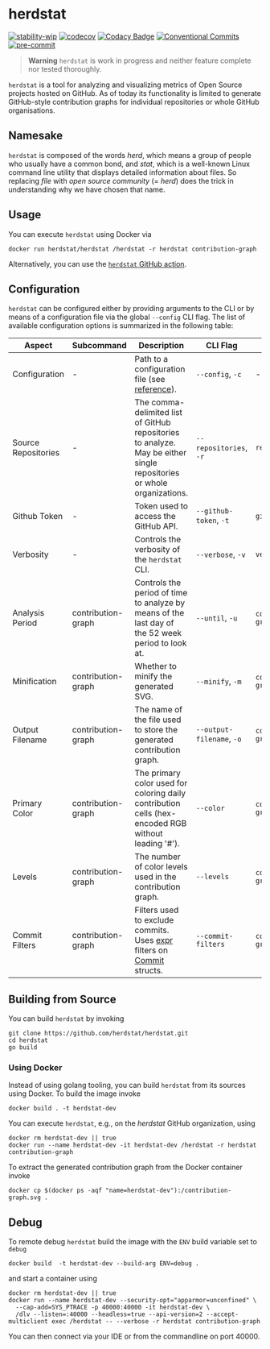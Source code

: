 # herdstat

[![stability-wip](https://img.shields.io/badge/stability-wip-lightgrey.svg)](https://github.com/mkenney/software-guides/blob/master/STABILITY-BADGES.md#work-in-progress)
[![codecov](https://codecov.io/gh/herdstat/herdstat/branch/main/graph/badge.svg?token=GG15UAXAYR)](https://codecov.io/gh/herdstat/herdstat)
[![Codacy Badge](https://app.codacy.com/project/badge/Grade/cd018680eedc4f6b88976356cd2647e8)](https://www.codacy.com/gh/herdstat/herdstat/dashboard?utm_source=github.com&utm_medium=referral&utm_content=herdstat/herdstat&utm_campaign=Badge_Grade)
[![Conventional Commits](https://img.shields.io/badge/Conventional%20Commits-1.0.0-%23FE5196?logo=conventionalcommits&logoColor=white)](https://conventionalcommits.org)
[![pre-commit](https://img.shields.io/badge/pre--commit-enabled-brightgreen?logo=pre-commit&logoColor=white)](https://github.com/pre-commit/pre-commit)

> **Warning** `herdstat` is work in progress and neither feature complete nor tested thoroughly.

`herdstat` is a tool for analyzing and visualizing metrics of Open Source projects hosted on GitHub. As of today its
functionality is limited to generate GitHub-style contribution graphs for individual repositories or whole GitHub
organisations.

## Namesake

`herdstat` is composed of the words _herd_, which means a group of people who usually have a common bond, and _stat_,
which is a well-known Linux command line utility that displays detailed information about files. So replacing _file_
with _open source community_ (= _herd_) does the trick in understanding why we have chosen that name.

## Usage

You can execute `herdstat` using Docker via

```shell
docker run herdstat/herdstat /herdstat -r herdstat contribution-graph
```

Alternatively, you can use the [`herdstat` GitHub action](https://github.com/herdstat/herdstat-action).

## Configuration

`herdstat` can be configured either by providing arguments to the CLI or by means of a configuration file via the global
`--config` CLI flag. The list of available configuration options is summarized in the following table:

| Aspect              | Subcommand         | Description                                                                                                                                                                                                                           | CLI Flag                  | Configuration Path                   |
| ------------------- | ------------------ | ------------------------------------------------------------------------------------------------------------------------------------------------------------------------------------------------------------------------------------- | ------------------------- | ------------------------------------ |
| Configuration       | -                  | Path to a configuration file (see [reference](.herdstat.reference.yaml)).                                                                                                                                                             | `--config`, `-c`          | -                                    |
| Source Repositories | -                  | The comma-delimited list of GitHub repositories to analyze. May be either single repositories or whole organizations.                                                                                                                 | `--repositories`, `-r`    | `repositories`                       |
| Github Token        | -                  | Token used to access the GitHub API.                                                                                                                                                                                                  | `--github-token`, `-t`    | `github-token`                       |
| Verbosity           | -                  | Controls the verbosity of the `herdstat` CLI.                                                                                                                                                                                         | `--verbose`, `-v`         | `verbose`                            |
| Analysis Period     | contribution-graph | Controls the period of time to analyze by means of the last day of the 52 week period to look at.                                                                                                                                     | `--until`, `-u`           | `contribution-graph/until`           |
| Minification        | contribution-graph | Whether to minify the generated SVG.                                                                                                                                                                                                  | `--minify`, `-m`          | `contribution-graph/minify`          |
| Output Filename     | contribution-graph | The name of the file used to store the generated contribution graph.                                                                                                                                                                  | `--output-filename`, `-o` | `contribution-graph/filename`        |
| Primary Color       | contribution-graph | The primary color used for coloring daily contribution cells (hex-encoded RGB without leading '#').                                                                                                                                   | `--color`                 | `contribution-graph/color`           |
| Levels              | contribution-graph | The number of color levels used in the contribution graph.                                                                                                                                                                            | `--levels`                | `contribution-graph/levels`          |
| Commit Filters      | contribution-graph | Filters used to exclude commits. Uses [expr](https://expr.medv.io/docs/Language-Definition) filters on [Commit](https://github.com/google/go-github/blob/9bfbc0063c544ba14ebd5298242f4ba9bdbe8c6f/github/git_commits.go#L27) structs. | `--commit-filters`        | `contribution-graph/filters/commits` |

## Building from Source

You can build `herdstat` by invoking

```shell
git clone https://github.com/herdstat/herdstat.git
cd herdstat
go build
```

### Using Docker

Instead of using golang tooling, you can build `herdstat` from its sources using Docker. To build the image invoke

```shell
docker build . -t herdstat-dev
```

You can execute `herdstat`, e.g., on the _herdstat_ GitHub organization, using

```shell
docker rm herdstat-dev || true
docker run --name herdstat-dev -it herdstat-dev /herdstat -r herdstat contribution-graph
```

To extract the generated contribution graph from the Docker container invoke

```shell
docker cp $(docker ps -aqf "name=herdstat-dev"):/contribution-graph.svg .
```

## Debug

To remote debug `herdstat` build the image with the `ENV` build variable set to `debug`

```shell
docker build  -t herdstat-dev --build-arg ENV=debug .
```

and start a container using

```shell
docker rm herdstat-dev || true
docker run --name herdstat-dev --security-opt="apparmor=unconfined" \
  --cap-add=SYS_PTRACE -p 40000:40000 -it herdstat-dev \
  /dlv --listen=:40000 --headless=true --api-version=2 --accept-multiclient exec /herdstat -- --verbose -r herdstat contribution-graph
```

You can then connect via your IDE or from the commandline on port 40000.
